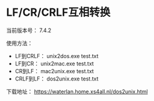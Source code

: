 # LF/CR/CRLF互相转换

当前版本号： 7.4.2

使用方法：
- LF到CRLF： unix2dos.exe test.txt
- LF到CR： unix2mac.exe test.txt
- CR到LF： mac2unix.exe test.txt
- CRLF到LF： dos2unix.exe test.txt

下载地址： https://waterlan.home.xs4all.nl/dos2unix.html

